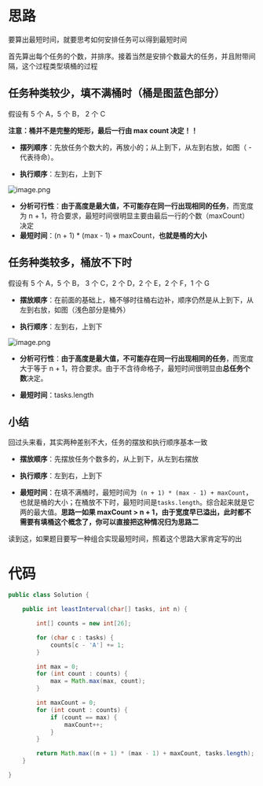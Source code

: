 # 思路

要算出最短时间，就要思考如何安排任务可以得到最短时间

首先算出每个任务的个数，并排序。接着当然是安排个数最大的任务，并且附带间隔，这个过程类型填桶的过程

## 任务种类较少，填不满桶时（桶是图蓝色部分）

假设有 5  个 A，5 个 B， 2 个 C

**注意：桶并不是完整的矩形，最后一行由 max count 决定！！**

- **摆列顺序**：先放任务个数大的，再放小的；从上到下，从左到右放，如图（ - 代表待命）。

- **执行顺序**：左到右，上到下

![image.png](https://pic.leetcode-cn.com/1599234115-CZJhkx-image.png)


- **分析可行性**：**由于高度是最大值，不可能存在同一行出现相同的任务**，而宽度为 n + 1，符合要求，最短时间很明显主要由最后一行的个数（maxCount）决定
- **最短时间**：(n + 1) * (max - 1) + maxCount，**也就是桶的大小**

## 任务种类较多，桶放不下时

假设有 5  个 A，5 个 B， 3 个 C，2 个 D，2 个 E，2 个 F，1 个 G

- **摆放顺序**：在前面的基础上，桶不够时往桶右边补，顺序仍然是从上到下，从左到右放，如图（浅色部分是桶外）

- **执行顺序**：左到右，上到下

![image.png](https://pic.leetcode-cn.com/1599234086-nxWjrW-image.png)


- **分析可行性**：**由于高度是最大值，不可能存在同一行出现相同的任务**，而宽度大于等于 n + 1，符合要求。由于不含待命格子，最短时间很明显由**总任务个数**决定。

- **最短时间**：tasks.length

## 小结

回过头来看，其实两种差别不大，任务的摆放和执行顺序基本一致

- **摆放顺序**：先摆放任务个数多的，从上到下，从左到右摆放

- **执行顺序**：左到右，上到下
- **最短时间**：在填不满桶时，最短时间为` (n + 1) * (max - 1) + maxCount`，也就是桶的大小；在桶放不下时，最短时间是`tasks.length`。综合起来就是它两的最大值。**思路一如果 maxCount > n + 1，由于宽度早已溢出，此时都不需要有填桶这个概念了，你可以直接把这种情况归为思路二**

读到这，如果题目要写一种组合实现最短时间，照着这个思路大家肯定写的出

# 代码

```java
public class Solution {

    public int leastInterval(char[] tasks, int n) {

        int[] counts = new int[26];

        for (char c : tasks) {
            counts[c - 'A'] += 1;
        }

        int max = 0;
        for (int count : counts) {
            max = Math.max(max, count);
        }

        int maxCount = 0;
        for (int count : counts) {
            if (count == max) {
                maxCount++;
            }
        }

        return Math.max((n + 1) * (max - 1) + maxCount, tasks.length);
    }

}
```
